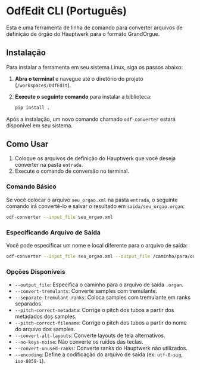 # OdfEdit CLI (Português)

Esta é uma ferramenta de linha de comando para converter arquivos de definição de órgão do Hauptwerk para o formato GrandOrgue.

## Instalação

Para instalar a ferramenta em seu sistema Linux, siga os passos abaixo:

1.  **Abra o terminal** e navegue até o diretório do projeto (`/workspaces/OdfEdit`).
2.  **Execute o seguinte comando** para instalar a biblioteca:

    ```bash
    pip install .
    ```

Após a instalação, um novo comando chamado `odf-converter` estará disponível em seu sistema.

## Como Usar

1.  Coloque os arquivos de definição do Hauptwerk que você deseja converter na pasta `entrada`.
2.  Execute o comando de conversão no terminal.

### Comando Básico

Se você colocar o arquivo `seu_orgao.xml` na pasta `entrada`, o seguinte comando irá convertê-lo e salvar o resultado em `saida/seu_orgao.organ`:

```bash
odf-converter --input_file seu_orgao.xml
```

### Especificando Arquivo de Saída

Você pode especificar um nome e local diferente para o arquivo de saída:

```bash
odf-converter --input_file seu_orgao.xml --output_file /caminho/para/outro/local/novo_nome.organ
```

### Opções Disponíveis

*   `--output_file`: Especifica o caminho para o arquivo de saída `.organ`.
*   `--convert-tremulants`: Converte samples com tremulante.
*   `--separate-tremulant-ranks`: Coloca samples com tremulante em ranks separados.
*   `--pitch-correct-metadata`: Corrige o pitch dos tubos a partir dos metadados dos samples.
*   `--pitch-correct-filename`: Corrige o pitch dos tubos a partir do nome do arquivo dos samples.
*   `--convert-alt-layouts`: Converte layouts de tela alternativos.
*   `--no-keys-noise`: Não converte os ruídos das teclas.
*   `--convert-unused-ranks`: Converte ranks do Hauptwerk não utilizados.
*   `--encoding`: Define a codificação do arquivo de saída (ex: `utf-8-sig`, `iso-8859-1`).